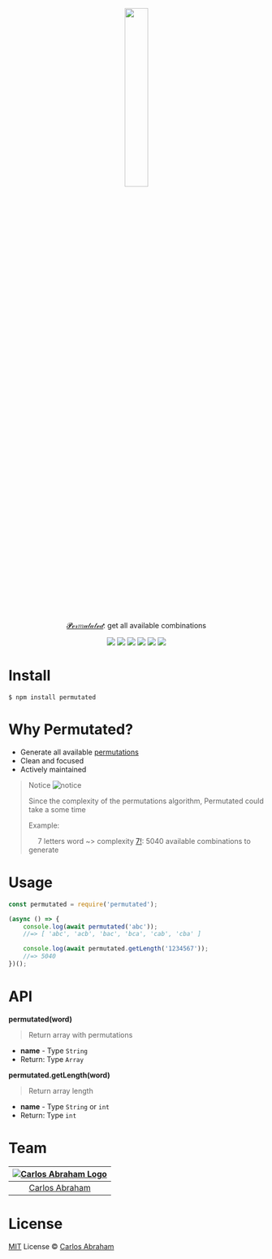 
<p align="center">
	<a href="https://www.npmjs.com/package/permutated"><img src="https://cdn.abraham.gq/projects/permutated/logo.svg" width="30%"></a>
	<br>
	<br>
	<br>
	<a href="https://www.npmjs.com/package/permutated">𝓟ℯ𝓇𝑚𝓊𝓉𝒶𝓉ℯ𝒹</a>: get all available combinations
</p>

<p align="center">
	<a href="https://travis-ci.org/abranhe/permutated"><img src="https://img.shields.io/travis/abranhe/permutated.svg?logo=travis" /></a>
	<a href="https://github.com/xojs/xo"><img src="https://img.shields.io/badge/code_style-XO-5ed9c7.svg" /></a>
	<a href="https://github.com/abranhe"><img src="https://abranhe.com/badge.svg"></a>
	<a href="https://cash.me/$abranhe"><img src="https://cdn.abraham.gq/badges/cash-me.svg"></a>
	<a href="https://www.patreon.com/abranhe"><img src="https://cdn.abraham.gq/badges/patreon.svg" /></a>
	<a href="https://github.com/abranhe/permutated/blob/master/LICENSE"><img src="https://img.shields.io/github/license/abranhe/permutated.svg" /></a>
</p>

# Install

```
$ npm install permutated
```

# Why Permutated?

- Generate all available [permutations](https://en.wikipedia.org/wiki/Permutation)
- Clean and focused
- Actively maintained

> Notice ![notice](https://png.icons8.com/color/30/000000/error.png)
>
> Since the complexity of the permutations algorithm, Permutated could take a some time
>
> Example:
>
>   7 letters word ~> complexity [7!](https://www.google.com/search?q=7!): 5040 available combinations to generate

# Usage

```js
const permutated = require('permutated');

(async () => {
	console.log(await permutated('abc'));
	//=> [ 'abc', 'acb', 'bac', 'bca', 'cab', 'cba' ]

	console.log(await permutated.getLength('1234567'));
	//=> 5040
})();
```

# API

**permutated(word)**

> Return array with permutations

- **name** - Type `String`
- Return: Type `Array`

**permutated.getLength(word)**

> Return array length

- **name** - Type `String` or `int`
- Return: Type `int`

# Team

|[![Carlos Abraham Logo](https://avatars3.githubusercontent.com/u/21347264?s=50&v=4)](https://19cah.com)|
| :-: |
| [Carlos Abraham](https://github.com/abranhe) |


# License

[MIT](https://github.com/abranhe/permutated/blob/master/LICENSE) License © [Carlos Abraham](https://github.com/abranhe/permutated)
